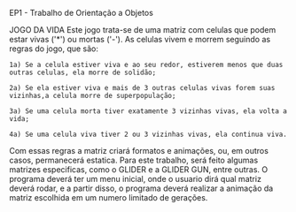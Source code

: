 EP1 - Trabalho de Orientação a Objetos

JOGO DA VIDA
Este jogo trata-se de uma matriz com celulas que podem estar vivas ('*') ou mortas ('-'). As celulas vivem e morrem seguindo as regras do jogo, que são:
    
    1a) Se a celula estiver viva e ao seu redor, estiverem menos que duas outras celulas, ela morre de solidão;
    
    2a) Se ela estiver viva e mais de 3 outras celulas vivas forem suas vizinhas,a celula morre de superpopulação;
    
    3a) Se uma celula morta tiver exatamente 3 vizinhas vivas, ela volta a vida;
    
    4a) Se uma celula viva tiver 2 ou 3 vizinhas vivas, ela continua viva.
    
Com essas regras a matriz criará formatos e animações, ou, em outros casos, permanecerá estatica. Para este trabalho, será feito algumas matrizes especificas, como o GLIDER e a GLIDER GUN, entre outras. O programa deverá ter um menu inicial, onde o usuario dirá qual matriz deverá rodar, e a partir disso, o programa deverá realizar a animação da matriz escolhida em um numero limitado de gerações.
